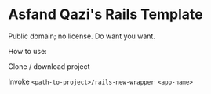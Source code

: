 Asfand Qazi's Rails Template
============================

Public domain; no license. Do want you want.

How to use:

Clone / download project

Invoke `<path-to-project>/rails-new-wrapper <app-name>`
